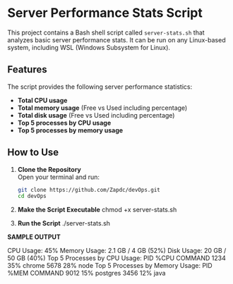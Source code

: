 # Server Performance Stats Script

This project contains a Bash shell script called `server-stats.sh` that analyzes basic server performance stats. It can be run on any Linux-based system, including WSL (Windows Subsystem for Linux).

## Features
The script provides the following server performance statistics:
- **Total CPU usage**  
- **Total memory usage** (Free vs Used including percentage)  
- **Total disk usage** (Free vs Used including percentage)  
- **Top 5 processes by CPU usage**  
- **Top 5 processes by memory usage**  

## How to Use

1. **Clone the Repository**  
   Open your terminal and run:
   ```bash
   git clone https://github.com/Zapdc/devOps.git
   cd devOps

2. **Make the Script Executable**
   chmod +x server-stats.sh

3. **Run the Script**
   ./server-stats.sh



**SAMPLE OUTPUT**

CPU Usage: 45%
Memory Usage: 2.1 GB / 4 GB (52%)
Disk Usage: 20 GB / 50 GB (40%)
Top 5 Processes by CPU Usage:
  PID   %CPU   COMMAND
  1234   35%   chrome
  5678   28%   node
Top 5 Processes by Memory Usage:
  PID   %MEM   COMMAND
  9012   15%   postgres
  3456   12%   java
